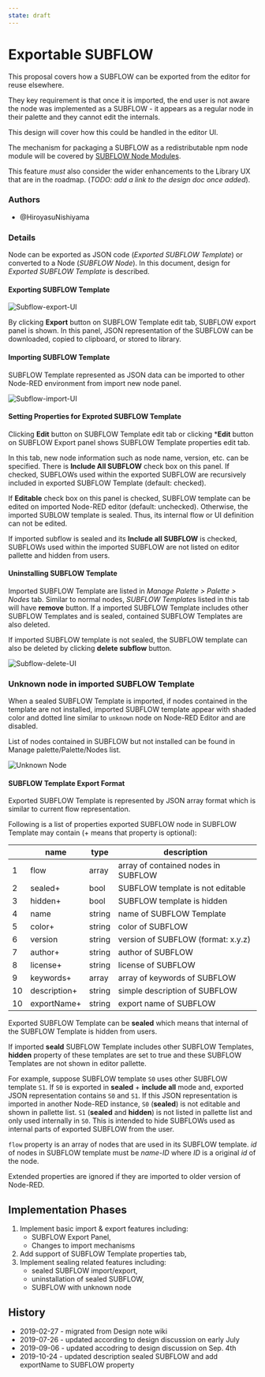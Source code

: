 ```yaml
---
state: draft
---
```


# Exportable SUBFLOW

This proposal covers how a SUBFLOW can be exported from the editor for reuse elsewhere.

They key requirement is that once it is imported, the end user is not aware the node
was implemented as a SUBFLOW - it appears as a regular node in their palette and
they cannot edit the internals.

This design will cover how this could be handled in the editor UI.

The mechanism for packaging a SUBFLOW as a redistributable npm node module will be
covered by [SUBFLOW Node Modules](../subflow-node-modules.md).

This feature *must* also consider the wider enhancements to the Library UX that
are in the roadmap. (*TODO: add a link to the design doc once added*).

### Authors

 - @HiroyasuNishiyama

### Details

Node can be exported as JSON code (*Exported SUBFLOW Template*) or converted to a Node (*SUBFLOW Node*). In this document, design for *Exported SUBFLOW Template* is described.

#### Exporting SUBFLOW Template

![Subflow-export-UI](Subflow-export-UI.png)

By clicking **Export** button on SUBFLOW Template edit tab, SUBFLOW export panel is shown.  In this panel, JSON representation of the SUBFLOW can be downloaded, copied to clipboard, or stored to library.  

#### Importing SUBFLOW Template

SUBFLOW Template represented as JSON data can be imported to other Node-RED environment from import new node panel.

![Subflow-import-UI](Subflow-import-UI.png)

#### Setting Properties for Exproted SUBFLOW Template

Clicking **Edit** button on SUBFLOW Template edit tab or clicking ***Edit** button on SUBFLOW Export panel shows SUBFLOW Template properties edit tab.

In this tab, new node information such as node name, version, etc. can be specified. There is **Include All SUBFLOW** check box on this panel.  If checked, SUBFLOWs used within the exported SUBFLOW are recursively included in exported SUBFLOW Template (default: checked).  

If **Editable** check box on this panel is checked, SUBFLOW template can be edited on imported Node-RED editor (default: unchecked).  Otherwise, the imported SUBLOW template is sealed. Thus, its internal flow or UI definition can not be edited.

If imported subflow is sealed and its **Include all SUBFLOW** is checked, SUBFLOWs used within the imported SUBFLOW are not listed on editor pallette and hidden from users.

#### Uninstalling SUBFLOW Template

Imported SUBFLOW Template are listed in *Manage Palette > Palette > Nodes* tab.  Similar to normal nodes, *SUBFLOW Template*s listed in this tab will have **remove** button.  If a imported SUBFLOW Template includes other SUBFLOW Templates and is sealed, contained SUBFLOW Templates are also deleted.

If imported SUBFLOW template is not sealed, the SUBFLOW template can also be deleted by clicking **delete subflow** button.

![Subflow-delete-UI](Subflow-delete-UI.png)

### Unknown node in imported SUBFLOW Template

When a sealed SUBFLOW Template is imported, if nodes contained in the template are not installed, imported SUBFLOW template appear with shaded color and dotted line similar to `unknown` node on Node-RED Editor and are disabled.

List of nodes contained in SUBFLOW but not installed can be found in Manage palette/Palette/Nodes list.

![Unknown Node](Unknown-node.png)


#### SUBFLOW Template Export Format

Exported SUBFLOW Template is represented by JSON array format which is similar to current flow representation.  

Following is a list of properties exported SUBFLOW node in SUBFLOW Template may contain (+ means that property is optional):

|      | name    | type   | description                        |
| ---- | ------- | ------ | ---------------------------------- |
| 1    | flow    | array  | array of contained nodes in SUBFLOW |
| 2    | sealed+ | bool   | SUBFLOW template is not editable   |
| 3    | hidden+ | bool   | SUBFLOW template is hidden         |
| 4    | name    | string | name of SUBFLOW Template           |
| 5    | color+  | string | color of SUBFLOW                   |
| 6    | version | string | version of SUBFLOW (format: x.y.z) |
| 7    | author+ | string | author of SUBFLOW                  |
| 8    | license+ | string | license of SUBFLOW                |
| 9    | keywords+ | array  | array of keywords of SUBFLOW     |
| 10   | description+ | string | simple description of SUBFLOW |
| 10   | exportName+ | string | export name of SUBFLOW         |

Exported SUBFLOW Template can be **sealed** which means that internal of the SUBFLOW Template is hidden from users.  

If imported **seald** SUBFLOW Template includes other SUBFLOW Templates, **hidden** property of these templates are set to true and these SUBFLOW Templates are not shown in editor pallette.

For example, suppose SUBFLOW template `S0` uses other SUBFLOW template `S1`.  If `S0` is exported in **sealed** + **include all** mode and, exported JSON representation contains `S0` and `S1`.
If this JSON representation is imported in another Node-RED instance, `S0` (**sealed**) is not editable and shown in pallette list.  `S1` (**sealed** and **hidden**) is not listed in pallette list and only used internally in `S0`.  This is intended to hide SUBFLOWs used as internal parts of exported SUBFLOW from the user.

`flow` property is an array of nodes that are used in its SUBFLOW template.  *id* of nodes in SUBFLOW template must be *name*-*ID* where *ID* is a original *id* of the node.

Extended properties are ignored if they are imported to older version of Node-RED.  

## Implementation Phases

1. Implement basic import & export features including:
	- SUBFLOW Export Panel,
	- Changes to import mechanisms
1. Add support of SUBFLOW Template properties tab,
1. Implement sealing related features including:
	- sealed SUBFLOW import/export,
	- uninstallation of sealed SUBFLOW, 
	- SUBFLOW with unknown node

## History

  - 2019-02-27 - migrated from Design note wiki
  - 2019-07-26 - updated according to design discussion on early July
  - 2019-09-06 - updated accodring to design discussion on Sep. 4th
  - 2019-10-24 - updated description sealed SUBFLOW and add exportName to SUBFLOW property